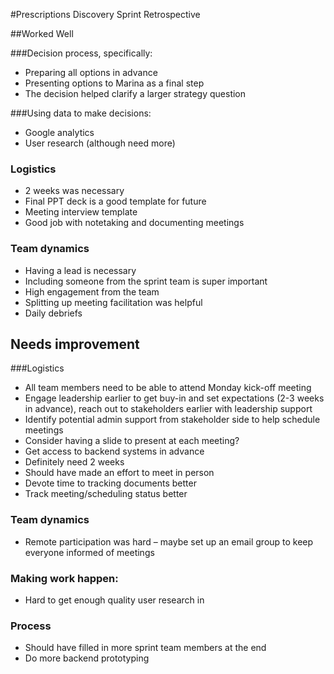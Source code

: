 #Prescriptions Discovery Sprint Retrospective  

##Worked Well  

###Decision process, specifically:  
- Preparing all options in advance 
- Presenting options to Marina as a final step 
- The decision helped clarify a larger strategy question

###Using data to make decisions: 
- Google analytics 
- User research (although need more)

### Logistics 
- 2 weeks was necessary 
- Final PPT deck is a good template for future 
- Meeting interview template  
- Good job with notetaking and documenting meetings

### Team dynamics 
- Having a lead is necessary 
- Including someone from the sprint team is super important 
- High engagement from the team 
- Splitting up meeting facilitation was helpful 
- Daily debriefs


## Needs improvement

###Logistics 
- All team members need to be able to attend Monday kick-off meeting  
- Engage leadership earlier to get buy-in and set expectations (2-3 weeks in advance), reach out to stakeholders earlier with leadership support 
- Identify potential admin support from stakeholder side to help schedule meetings 
- Consider having a slide to present at each meeting? 
- Get access to backend systems in advance  
- Definitely need 2 weeks  
- Should have made an effort to meet in person 
- Devote time to tracking documents better 
- Track meeting/scheduling status better  

### Team dynamics 
- Remote participation was hard – maybe set up an email group to keep everyone informed of meetings

### Making work happen: 
- Hard to get enough quality user research in  

### Process 
- Should have filled in more sprint team members at the end 
- Do more backend prototyping
